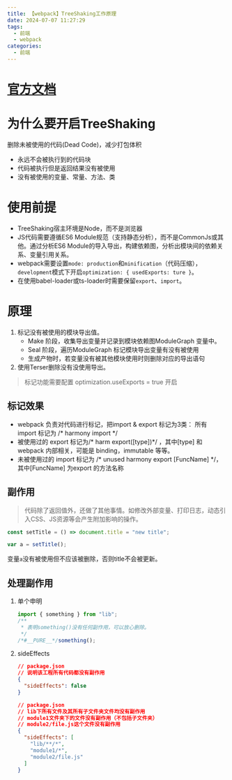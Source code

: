 ```yaml
---
title: 【webpack】TreeShaking工作原理
date: 2024-07-07 11:27:29
tags:
  - 前端
  - webpack
categories:
  - 前端
---
```


# [官方文档](https://webpack.js.org/guides/tree-shaking/#root)


# 为什么要开启TreeShaking
删除未被使用的代码(Dead Code)，减少打包体积

  - 永远不会被执行到的代码块
  - 代码被执行但是返回结果没有被使用
  - 没有被使用的变量、常量、方法、类

# 使用前提
 - TreeShaking宿主环境是Node，而不是浏览器
 - JS代码需要遵循ES6 Module规范（支持静态分析），而不是CommonJs或其他。通过分析ES6 Module的导入导出，构建依赖图，分析出模块间的依赖关系、变量引用关系。
 - webpack需要设置`mode: production`和`minification`（代码压缩），`development`模式下开启`optimization: { usedExports: ture }`。
 - 在使用babel-loader或ts-loader时需要保留`export`、`import`。

# 原理
1. 标记没有被使用的模块导出值。
     - Make 阶段，收集导出变量并记录到模块依赖图ModuleGraph 变量中。
     - Seal 阶段，遍历ModuleGraph 标记模块导出变量有没有被使用
     - 生成产物时，若变量没有被其他模块使用时则删除对应的导出语句
2. 使用Terser删除没有没使用导出。
> 标记功能需要配置 optimization.useExports = true 开启

## 标记效果
- webpack 负责对代码进行标记，把import & export 标记为3类：
所有 import 标记为 /* harmony import */
- 被使用过的 export 标记为/* harm export([type])*/ ，其中[type] 和 webpack 内部相关，可能是 binding，immutable 等等。
- 未被使用过的 import 标记为 /* unused harmony export [FuncName] */，其中[FuncName] 为export 的方法名称

## 副作用
> 代码除了返回值外，还做了其他事情。如修改外部变量、打印日志，动态引入CSS、JS资源等会产生附加影响的操作。

```js
const setTitle = () => document.title = "new title";

var a = setTitle();
```
变量`a`没有被使用但不应该被删除，否则title不会被更新。

## 处理副作用
1. 单个申明
    ```js
    import { something } from "lib";
    /**
     * 表明something()没有任何副作用，可以放心删除。
     */
    /*#__PURE__*/something();
    ```
2. sideEffects
    ```json
    // package.json
    // 说明该工程所有代码都没有副作用
    {
      "sideEffects": false
    }

    // package.json
    // lib下所有文件及其所有子文件夹文件均没有副作用
    // module1文件夹下的文件没有副作用（不包括子文件夹）
    // module2/file.js这个文件没有副作用
    {
      "sideEffects": [
        "lib/**/*",
        "module1/*",
        "module2/file.js"
      ]
    }
    ```